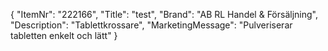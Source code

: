 {
  "ItemNr": "222166",
  "Title": "test",
  "Brand": "AB RL Handel & Försäljning",
  "Description": "Tablettkrossare",
  "MarketingMessage": "Pulveriserar tabletten enkelt och lätt"
}